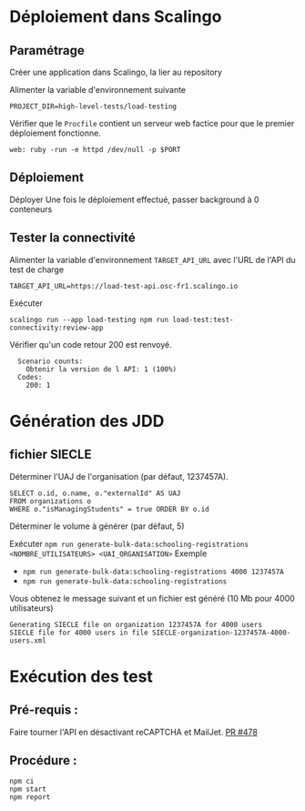 # Déploiement dans Scalingo 

## Paramétrage
Créer une application dans Scalingo, la lier au repository

Alimenter la variable d'environnement suivante 
``` shell script
PROJECT_DIR=high-level-tests/load-testing
```

Vérifier que le `Procfile` contient un serveur web factice pour que le premier déploiement fonctionne.
````
web: ruby -run -e httpd /dev/null -p $PORT
````
## Déploiement
Déployer
Une fois le déploiement effectué, passer background à 0 conteneurs

## Tester la connectivité

Alimenter la variable d'environnement `TARGET_API_URL` avec l'URL de l'API du test de charge
``` shell script        
TARGET_API_URL=https://load-test-api.osc-fr1.scalingo.io
```

Exécuter
``` shell script        
scalingo run --app load-testing npm run load-test:test-connectivity:review-app
```

Vérifier qu'un code retour 200 est renvoyé.
``` shell script        
  Scenario counts:
    Obtenir la version de l API: 1 (100%)
  Codes:
    200: 1
```

# Génération des JDD

## fichier SIECLE

Déterminer l'UAJ de l'organisation (par défaut, 1237457A).

```
SELECT o.id, o.name, o."externalId" AS UAJ
FROM organizations o
WHERE o."isManagingStudents" = true ORDER BY o.id
``` 

Déterminer le volume à générer (par défaut, 5)  

Exécuter `npm run generate-bulk-data:schooling-registrations <NOMBRE_UTILISATEURS> <UAI_ORGANISATION>`
Exemple  
- `npm run generate-bulk-data:schooling-registrations 4000 1237457A`
- `npm run generate-bulk-data:schooling-registrations`

Vous obtenez le message suivant et un fichier est généré (10 Mb pour 4000 utilisateurs)
```
Generating SIECLE file on organization 1237457A for 4000 users
SIECLE file for 4000 users in file SIECLE-organization-1237457A-4000-users.xml
```

# Exécution des test

## Pré-requis :

Faire tourner l'API en désactivant reCAPTCHA et MailJet. [PR #478](https://github.com/1024pix/pix/pull/478)

## Procédure :

```
npm ci
npm start
npm report
```

